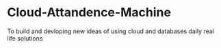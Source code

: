 # Cloud-Attandence-Machine
To build and devloping new ideas of using cloud and databases daily real life solutions
